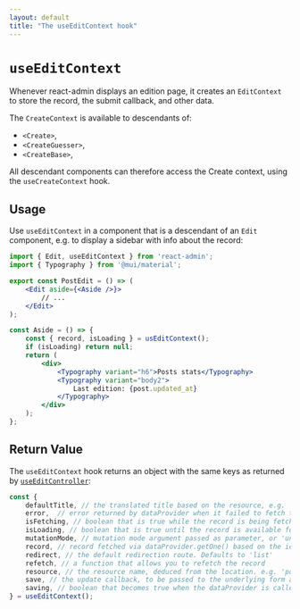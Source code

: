 ```yaml
---
layout: default
title: "The useEditContext hook"
---
```


# `useEditContext`

Whenever react-admin displays an edition page, it creates an `EditContext` to store the record, the submit callback, and other data.

The `CreateContext` is available to descendants of:

- `<Create>`,
- `<CreateGuesser>`,
- `<CreateBase>`,

All descendant components can therefore access the Create context, using the `useCreateContext` hook. 

## Usage

Use `useEditContext` in a component that is a descendant of an `Edit` component, e.g. to display a sidebar with info about the record:

```jsx
import { Edit, useEditContext } from 'react-admin';
import { Typography } from '@mui/material';

export const PostEdit = () => (
    <Edit aside={<Aside />}>
        // ...
    </Edit>
);

const Aside = () => {
    const { record, isLoading } = usEditContext();
    if (isLoading) return null;
    return (
        <div>
            <Typography variant="h6">Posts stats</Typography>
            <Typography variant="body2">
                Last edition: {post.updated_at}
            </Typography>
        </div>
    );
};
```

## Return Value

The `useEditContext` hook returns an object with the same keys as returned by [`useEditController`](#useEditController):

```jsx
const {
    defaultTitle, // the translated title based on the resource, e.g. 'Post #123'
    error,  // error returned by dataProvider when it failed to fetch the record. Useful if you want to adapt the view instead of just showing a notification using the `onError` side effect.
    isFetching, // boolean that is true while the record is being fetched, and false once the record is fetched
    isLoading, // boolean that is true until the record is available for the first time
    mutationMode, // mutation mode argument passed as parameter, or 'undoable' if not defined
    record, // record fetched via dataProvider.getOne() based on the id from the location
    redirect, // the default redirection route. Defaults to 'list'
    refetch, // a function that allows you to refetch the record 
    resource, // the resource name, deduced from the location. e.g. 'posts'
    save, // the update callback, to be passed to the underlying form as submit handler
    saving, // boolean that becomes true when the dataProvider is called to update the record
} = useEditContext();
```